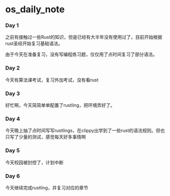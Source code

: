 # os_daily_note

### Day 1
之前有接触过一些Rust的知识，但是已经有大半年没有使用过了，目前开始根据rust圣经开始复习基础语法。

由于今天在准备复习，没有写编程练习题，仅仅用了点时间复习了部分语法。


### Day 2
今天有算法课考试，复习外加考试，没有看rust

### Day 3 
好忙啊，今天简简单单配置了rustling，把环境弄好了。

### Day 4 
今天晚上抽了点时间写写rustlings，在clippy出学到了一些rust的语法规则。但也只写了少量的测试，感觉每天好多事情啊

### Day 5 
今天校园被封控了，计划中断

### Day 6
今天继续完成rustling，并复习对应的章节
